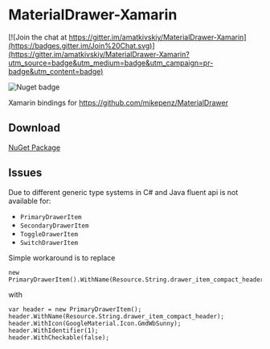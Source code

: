 # MaterialDrawer-Xamarin

[![Join the chat at https://gitter.im/amatkivskiy/MaterialDrawer-Xamarin](https://badges.gitter.im/Join%20Chat.svg)](https://gitter.im/amatkivskiy/MaterialDrawer-Xamarin?utm_source=badge&utm_medium=badge&utm_campaign=pr-badge&utm_content=badge)

![Nuget badge](https://badge.fury.io/nu/Mikepenz.MaterialDrawer.Xamarin.Android.svg)

Xamarin bindings for https://github.com/mikepenz/MaterialDrawer

## Download
[NuGet Package](https://www.nuget.org/packages/Mikepenz.MaterialDrawer.Xamarin.Android/)

## Issues
Due to different generic type systems in C# and Java fluent api is not available for:
- ```PrimaryDrawerItem```
- ```SecondaryDrawerItem```
- ```ToggleDrawerItem```
- ```SwitchDrawerItem```

Simple workaround is to replace 

```
new PrimaryDrawerItem().WithName(Resource.String.drawer_item_compact_header).WithIcon(GoogleMaterial.Icon.GmdWbSunny).WithIdentifier(1).WithCheckable(false);
```

with 

```
var header = new PrimaryDrawerItem();
header.WithName(Resource.String.drawer_item_compact_header);
header.WithIcon(GoogleMaterial.Icon.GmdWbSunny);
header.WithIdentifier(1);
header.WithCheckable(false);
```
